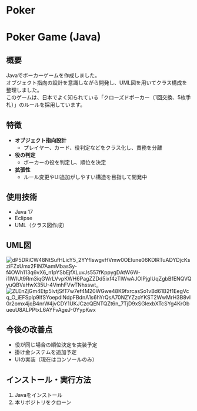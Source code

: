 # Poker
# Poker Game (Java)

## 概要
Javaでポーカーゲームを作成しました。  
オブジェクト指向の設計を意識しながら開発し、UML図を用いてクラス構成を整理しました。  
このゲームは、日本でよく知られている「クローズドポーカー（1回交換、5枚手札）」のルールを採用しています。

## 特徴
- **オブジェクト指向設計**
  - プレイヤー、カード、役判定などをクラス化し、責務を分離
- **役の判定**
  - ポーカーの役を判定し、順位を決定
- **拡張性**
  - ルール変更やUI追加がしやすい構造を目指して開発中

## 使用技術
- Java 17
- Eclipse
- UML（クラス図作成）

## UML図
![dP5DRiCW48NtSufHLicY5_2YYfIswgvHVmw0OEIune06KDlRTuADYDjcKsziFZxUmx2FIN7AamMbasSy-f4OWh113q6vX6_n1pYSbEjfXLuvJs557fKppygDAtW6W-i1IWlUt9Rm3iqGWrLVvpKWH6PagZZDd5ixf4zTlWwAJOIPjgIUqZgbBfENQVQyuQBVaHwX35U-4VmhFVwTNhsswt_](https://github.com/user-attachments/assets/b9208939-945e-4835-979c-bf69dc173cbc)
![ZLEnZjGm4Etp5IvtjSfT7w7ef4M20WGwe48K9fxrcasSo1vBd61B2f1EegVcq_O_iEFSpIp9IfSYoepdlNdpFBdnA1s6hYrQsA70NZYZzoYKST2WwMrH3B8vI0r2omx4jqB4nrW4jvCDY1UKJCzcQENTQZt6n_7TjD9xSGlexbXTcSYg4KrObueuU8ALPPtxL6AYFvAgeJ-0YypKwx](https://github.com/user-attachments/assets/cdf5a89b-c13c-45df-a71a-0d77dcfa67b5)
## 今後の改善点
- 役が同じ場合の順位決定を実装予定
- 掛け金システムを追加予定
- UIの実装（現在はコンソールのみ）

## インストール・実行方法
1. Javaをインストール
2. 本リポジトリをクローン
